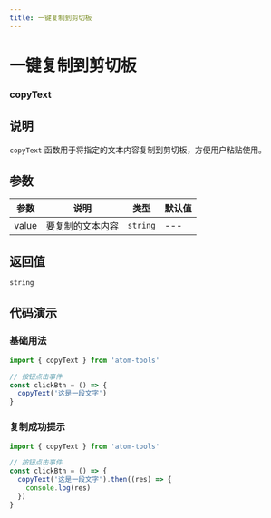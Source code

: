 ```yaml
---
title: 一键复制到剪切板
---
```


# 一键复制到剪切板

### copyText

## 说明

`copyText` 函数用于将指定的文本内容复制到剪切板，方便用户粘贴使用。

## 参数

| 参数  | 说明             | 类型     | 默认值 |
| ----- | ---------------- | -------- | ------ |
| value | 要复制的文本内容 | `string` | ---    |

## 返回值

`string`

## 代码演示

### 基础用法

```ts
import { copyText } from 'atom-tools'

// 按钮点击事件
const clickBtn = () => {
  copyText('这是一段文字')
}
```

### 复制成功提示

```ts
import { copyText } from 'atom-tools'

// 按钮点击事件
const clickBtn = () => {
  copyText('这是一段文字').then((res) => {
    console.log(res)
  })
}
```
